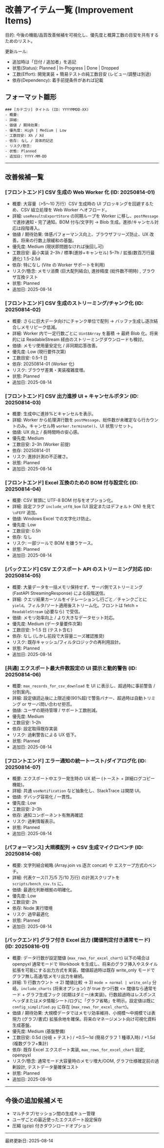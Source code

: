 # 改善アイテム一覧 (Improvement Items)

目的: 今後の機能/品質改善候補を可視化し、優先度と概算工数の目安を共有するためのリスト。

更新ルール:

- 追加時は「日付 / 追加者」を追記
- 状態(Status): Planned | In-Progress | Done | Dropped
- 工数(Effort): 開発実装 + 簡易テストの純工数目安 (レビュー/調整は別途)
- 依存(Dependency): 着手前提条件があれば記載

## フォーマット雛形

```
### [カテゴリ] タイトル (ID: YYYYMMDD-XX)
- 概要:
- 詳細:
- 価値 / 期待効果:
- 優先度: High | Medium | Low
- 工数目安: Xh / Xd
- 依存: なし / 具体的記述
- リスク/懸念:
- 状態: Planned
- 追加日: YYYY-MM-DD
```

---

## 改善候補一覧

### [フロントエンド] CSV 生成の Web Worker 化 (ID: 20250814-01)

- 概要: 大容量（>5〜10 万行）CSV 生成時の UI ブロッキングを回避するため、CSV 組立処理を Web Worker へオフロード。
- 詳細: `useResultsExportStore` の同期ループを Worker に移し、`postMessage` で進捗通知・完了通知。BOM 付与/文字列 → Blob 生成。進捗/キャンセル対応は段階導入。
- 価値 / 期待効果: 体感パフォーマンス向上、ブラウザフリーズ防止、UX 改善。将来の行数上限緩和の基盤。
- 優先度: Medium (現状即問題なければ後回し可)
- 工数目安: 最小実装 2–3h / 標準(進捗+キャンセル) 5–7h / 拡張(数百万行最適化) 1.5–2.5d
- 依存: 特になし (Vite の Worker サポートを利用)
- リスク/懸念: メモリ消費 (巨大配列結合), 進捗精度 (総件数不明時) , ブラウザ互換テスト
- 状態: Planned
- 追加日: 2025-08-14

### [フロントエンド] CSV 生成のストリーミング/チャンク化 (ID: 20250814-02)

- 概要: さらに巨大データ向けにチャンク単位で配列 → バッファ生成し逐次結合しメモリピーク低減。
- 詳細: Worker 内で一定行数ごとに `Uint8Array` を蓄積 → 最終 Blob 化。将来的には ReadableStream 経由のストリーミングダウンロードも検討。
- 価値: メモリ使用量安定化 / 非同期応答改善。
- 優先度: Low (現行要件次第)
- 工数目安: 0.5–1 日
- 依存: 20250814-01 (Worker 化)
- リスク: ブラウザ差異・実装複雑度増。
- 状態: Planned
- 追加日: 2025-08-14

### [フロントエンド] CSV 出力進捗 UI + キャンセルボタン (ID: 20250814-03)

- 概要: 生成中に進捗%とキャンセルを表示。
- 詳細: Worker から処理済行数を `postMessage`、総件数が未確定なら行カウントのみ。キャンセル時 `worker.terminate()`、UI 状態リセット。
- 価値: UX 向上 / 長時間時の安心感。
- 優先度: Medium
- 工数目安: 2–3h (Worker 前提)
- 依存: 20250814-01
- リスク: 進捗計測の不正確さ。
- 状態: Planned
- 追加日: 2025-08-14

### [フロントエンド] Excel 互換のための BOM 付与設定化 (ID: 20250814-04)

- 概要: CSV 冒頭に UTF-8 BOM 付与をオプション化。
- 詳細: 設定フラグ `include_utf8_bom` (UI 設定またはデフォルト ON) を見て `\uFEFF` 追加。
- 価値: Windows Excel での文字化け防止。
- 優先度: Low
- 工数目安: 0.5h
- 依存: なし
- リスク: 一部ツールで BOM を嫌うケース。
- 状態: Planned
- 追加日: 2025-08-14

### [バックエンド] CSV エクスポート API のストリーミング対応 (ID: 20250814-05)

- 概要: 大量データを一括メモリ保持せず、サーバ側でストリーミング (FastAPI StreamingResponse) による段階送信。
- 詳細: クエリ結果カーソルをイテレーションし行ごと／チャンクごとに `yield`。フィルタ/ソート適用後ストリーム化。フロントは fetch + `ReadableStream` (必要なら) で受信。
- 価値: メモリ効率向上 / より大きなデータセット対応。
- 優先度: Medium (データ量要件次第)
- 工数目安: 1–1.5 日 (テスト含む)
- 依存: なし (しかし前段で大容量ニーズ確認推奨)
- リスク: 既存キャッシュ/フィルタロジックの再利用設計。
- 状態: Planned
- 追加日: 2025-08-14

### [共通] エクスポート最大件数設定の UI 提示と動的警告 (ID: 20250814-06)

- 概要: `max_records_for_csv_download` を UI に表示し、超過時に事前警告 / 分割案内。
- 詳細: 設定値読込後に上限近接(90%超)で警告バナー、超過時は自動トリミング or サーバ問い合わせ拒否。
- 価値: ユーザの期待管理 / サポート工数削減。
- 優先度: Medium
- 工数目安: 1–2h
- 依存: 設定取得既存実装
- リスク: 過剰警告による UX 低下。
- 状態: Planned
- 追加日: 2025-08-14

### [フロントエンド] エラー通知の統一トースト/ダイアログ化 (ID: 20250814-07)

- 概要: エクスポート中エラー発生時の UX 統一 (トースト + 詳細ログコピー機能)。
- 詳細: 共通 `useNotification` など抽象化し、StackTrace は開閉 UI。
- 価値: デバッグ容易化 / 一貫性。
- 優先度: Low
- 工数目安: 2–3h
- 依存: 通知コンポーネント有無再確認
- リスク: 過剰情報表示。
- 状態: Planned
- 追加日: 2025-08-14

### [パフォーマンス] 大規模配列 → CSV 生成マイクロベンチ (ID: 20250814-08)

- 概要: 文字列結合戦略 (Array.join vs 逐次 concat) や エスケープ方式のベンチ。
- 詳細: 代表ケース(1 万/5 万/10 万行) の計測スクリプトを `scripts/bench_csv.ts` に。
- 価値: 最適化判断根拠の明確化。
- 優先度: Low
- 工数目安: 2h
- 依存: Node 実行環境
- リスク: 過早最適化
- 状態: Planned
- 追加日: 2025-08-14

### [バックエンド] グラフ付き Excel 出力 (閾値判定付き通常モード) (ID: 20250816-01)

- 概要: データ行数が設定閾値 (`max_rows_for_excel_chart`) 以下の場合は openpyxl 通常モードで Workbook を生成し、将来のグラフ挿入やスタイル拡張を可能にする出力方式を実装。閾値超過時は既存 write_only モードでグラフ無し高速/低メモリ出力を継続。
- 詳細: 1) 行数カウント → 2) 閾値比較 → 3) `mode = normal | write_only` 分岐。`include_charts` (将来オプション) が true かつ行数 <= 閾値なら通常モード + グラフ生成フック (初期はダミー/未実装)。行数超過時はレスポンスヘッダまたはメタ情報シート/ログに「グラフ省略」を明示。設定値は既に `config_simplified.py` に存在 (`max_rows_for_excel_chart`)。
- 価値 / 期待効果: 大規模データではメモリ効率維持、小規模〜中規模では表現力 (グラフ/書式) 拡張余地を確保。将来のマネージメント向け可視化資料生成基盤。
- 優先度: Medium (基盤整備)
- 工数目安: 0.5d (分岐 + テスト) / +0.5〜1d (簡易グラフ 1 種導入時) / +1.5d (複数グラフ+集計)
- 依存: 既存 Excel エクスポート実装, `max_rows_for_excel_chart` 設定, openpyxl
- リスク/懸念: 通常モード大容量時のメモリ増大/OOM, グラフ仕様確定前の過剰設計, テストデータ量確保コスト
- 状態: Planned
- 追加日: 2025-08-16

---

## 今後の追加候補メモ

- マルチタブ/セッション間の生成キュー管理
- ユーザごとの最近使ったエクスポート設定保存
- 圧縮 (gzip) 付きダウンロードオプション

---

最終更新日: 2025-08-14
